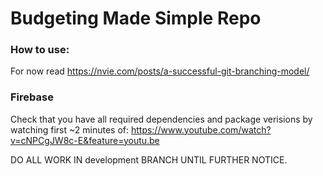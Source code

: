 # Budgeting Made Simple Repo

### How to use:
For now read https://nvie.com/posts/a-successful-git-branching-model/

### Firebase
Check that you have all required dependencies and package verisions by watching first ~2 minutes of: 
https://www.youtube.com/watch?v=cNPCgJW8c-E&feature=youtu.be

DO ALL WORK IN development BRANCH UNTIL FURTHER NOTICE.
